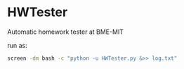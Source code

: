 # HWTester
Automatic homework tester at BME-MIT

run as:
```bash
screen -dm bash -c "python -u HWTester.py &>> log.txt"
```
